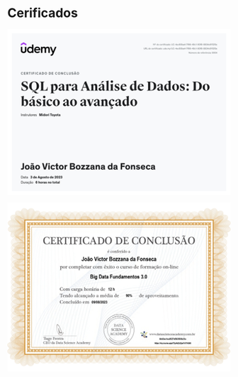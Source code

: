 # Cerificados
 
![SQL para Análise de Dados: Do básico ao avançado](CursoSQL.jpg)

![Big Data Fundamentos 3.0](BigData.jpg)